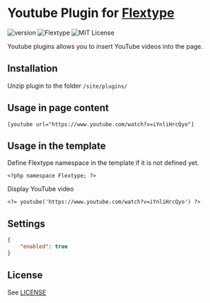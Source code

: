 # Youtube Plugin for [Flextype](http://flextype.org/)
![version](https://img.shields.io/badge/version-1.0.4-brightgreen.svg?style=flat-square)
![Flextype](https://img.shields.io/badge/Flextype-0.9.1-green.svg?style=flat-square)
![MIT License](https://img.shields.io/badge/license-MIT-blue.svg?style=flat-square)

Youtube plugins allows you to insert YouTube videos into the page.

## Installation
Unzip plugin to the folder `/site/plugins/`

## Usage in page content

```
[youtube url="https://www.youtube.com/watch?v=iYnliHrcQyo"]
```

## Usage in the template

Define Flextype namespace in the template if it is not defined yet.
```
<?php namespace Flextype; ?>
```

Display YouTube video
```
<?= youtube('https://www.youtube.com/watch?v=iYnliHrcQyo') ?>
```

## Settings

```json
{
    "enabled": true
}
```

## License
See [LICENSE](https://github.com/flextype-plugins/youtube/blob/master/LICENSE)
